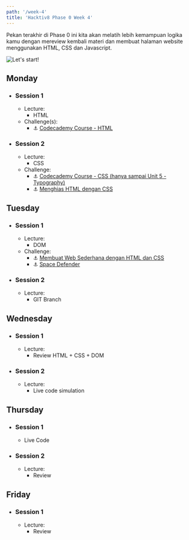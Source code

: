 ```yaml
---
path: '/week-4'
title: 'Hacktiv8 Phase 0 Week 4'
---
```


Pekan terakhir di Phase 0 ini kita akan melatih lebih kemampuan logika kamu dengan
mereview kembali materi dan membuat halaman website menggunakan HTML, CSS dan Javascript.

![Let's start!](/assets/start.png)

## Monday

- ### Session 1
  - Lecture:
      - HTML
  - Challenge(s):
      - :anchor: [Codecademy Course - HTML](https://www.codecademy.com/learn/learn-html)

- ### Session 2
  - Lecture:
      - CSS
  - Challenge:
      - :anchor: [Codecademy Course - CSS (hanya sampai Unit 5 - Typography)](https://www.codecademy.com/learn/learn-css)
      - :anchor: [Menghias HTML dengan CSS](/week-4/challenges/anchor-css-selector-and-styling)

## Tuesday

- ### Session 1
  - Lecture:
      - DOM
  - Challenge:
      - :anchor: [Membuat Web Sederhana dengan HTML dan CSS](/week-4/challenges/anchor-web-sederhana)
      - :anchor: [Space Defender](/week-4/challenges/anchor-space-defender)
- ### Session 2
  - Lecture:
      - GIT Branch

## Wednesday

- ### Session 1
  - Lecture:
      - Review HTML + CSS + DOM
- ### Session 2
  - Lecture:
      - Live code simulation

## Thursday

- ### Session 1
    - Live Code

- ### Session 2
  - Lecture:
      - Review

## Friday

- ### Session 1
  - Lecture:
      - Review
